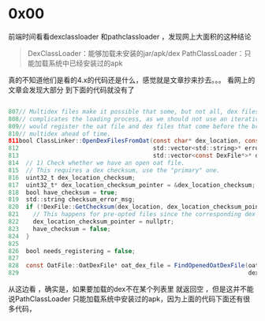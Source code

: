 # 0x00

前端时间看看dexclassloader 和pathclassloader  ，发现网上大面积的这种结论

>DexClassLoader：能够加载未安装的jar/apk/dex 
PathClassLoader：只能加载系统中已经安装过的apk

真的不知道他们是看的4.x的代码还是什么，感觉就是文章抄来抄去。。。
看网上的文章会发现大部分 到下面的代码就没有了

```java

807// Multidex files make it possible that some, but not all, dex files can be broken/outdated. This
808// complicates the loading process, as we should not use an iterative loading process, because that
809// would register the oat file and dex files that come before the broken one. Instead, check all
810// multidex ahead of time.
811bool ClassLinker::OpenDexFilesFromOat(const char* dex_location, const char* oat_location,
812                                      std::vector<std::string>* error_msgs,
813                                      std::vector<const DexFile*>* dex_files) {
814  // 1) Check whether we have an open oat file.
815  // This requires a dex checksum, use the "primary" one.
816  uint32_t dex_location_checksum;
817  uint32_t* dex_location_checksum_pointer = &dex_location_checksum;
818  bool have_checksum = true;
819  std::string checksum_error_msg;
820  if (!DexFile::GetChecksum(dex_location, dex_location_checksum_pointer, &checksum_error_msg)) {
821    // This happens for pre-opted files since the corresponding dex files are no longer on disk.
822    dex_location_checksum_pointer = nullptr;
823    have_checksum = false;
824  }
825
826  bool needs_registering = false;
827
828  const OatFile::OatDexFile* oat_dex_file = FindOpenedOatDexFile(oat_location, dex_location,
829                                                                 dex_location_checksum_pointer);
```

从这边看 ，确实是，如果要加载的dex不在某个列表里 就返回空 ，但是这并不能说PathClassLoader 只能加载系统中安装过的apk，因为上面的代码下面还有很多代码，
